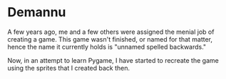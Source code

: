 # Demannu
A few years ago, me and a few others were assigned the menial job of creating a game. 
This game wasn't finished, or named for that matter,
hence the name it currently holds is "unnamed spelled backwards."

Now, in an attempt to learn Pygame, I have started to recreate the game using the
sprites that I created back then.
